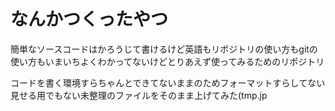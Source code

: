 # なんかつくったやつ

簡単なソースコードはかろうじて書けるけど英語もリポジトリの使い方もgitの使い方もいまいちよくわかってないけどとりあえず使ってみるためのリポジトリ

コードを書く環境すらちゃんとできてないままのためフォーマットすらしてない見せる用でもない未整理のファイルをそのまま上げてみた(tmp.jp

